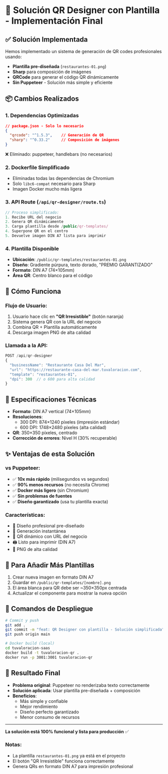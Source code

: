 # 🎨 Solución QR Designer con Plantilla - Implementación Final

## ✅ Solución Implementada

Hemos implementado un sistema de generación de QR codes profesionales usando:
- **Plantilla pre-diseñada** (`restaurantes-01.png`)
- **Sharp** para composición de imágenes
- **QRCode** para generar el código QR dinámicamente
- **Sin Puppeteer** - Solución más simple y eficiente

## 📦 Cambios Realizados

### 1. **Dependencias Optimizadas**
```json
// package.json - Solo lo necesario
{
  "qrcode": "^1.5.3",    // Generación de QR
  "sharp": "^0.33.2"     // Composición de imágenes
}
```
❌ Eliminado: puppeteer, handlebars (no necesarios)

### 2. **Dockerfile Simplificado**
- Eliminadas todas las dependencias de Chromium
- Solo `libc6-compat` necesario para Sharp
- Imagen Docker mucho más ligera

### 3. **API Route** (`/api/qr-designer/route.ts`)
```typescript
// Proceso simplificado:
1. Recibe URL del negocio
2. Genera QR dinámicamente
3. Carga plantilla desde /public/qr-templates/
4. Superpone QR en el centro
5. Devuelve imagen DIN A7 lista para imprimir
```

### 4. **Plantilla Disponible**
- **Ubicación**: `/public/qr-templates/restaurantes-01.png`
- **Diseño**: Gradiente púrpura, texto dorado, "PREMIO GARANTIZADO"
- **Formato**: DIN A7 (74×105mm)
- **Área QR**: Centro blanco para el código

## 🚀 Cómo Funciona

### Flujo de Usuario:
1. Usuario hace clic en **"QR Irresistible"** (botón naranja)
2. Sistema genera QR con la URL del negocio
3. Combina QR + Plantilla automáticamente
4. Descarga imagen PNG de alta calidad

### Llamada a la API:
```javascript
POST /api/qr-designer
{
  "businessName": "Restaurante Casa Del Mar",
  "url": "https://restaurante-casa-del-mar.tuvaloracion.com",
  "template": "restaurantes-01",
  "dpi": 300  // o 600 para alta calidad
}
```

## 📐 Especificaciones Técnicas

- **Formato**: DIN A7 vertical (74×105mm)
- **Resoluciones**:
  - 300 DPI: 874×1240 píxeles (impresión estándar)
  - 600 DPI: 1748×2480 píxeles (alta calidad)
- **QR**: 350×350 píxeles, centrado
- **Corrección de errores**: Nivel H (30% recuperable)

## ✨ Ventajas de esta Solución

### vs Puppeteer:
- ✅ **10x más rápido** (milisegundos vs segundos)
- ✅ **90% menos recursos** (no necesita Chrome)
- ✅ **Docker más ligero** (sin Chromium)
- ✅ **Sin problemas de fuentes**
- ✅ **Diseño garantizado** (usa tu plantilla exacta)

### Características:
- 🎨 Diseño profesional pre-diseñado
- 🚀 Generación instantánea
- 📱 QR dinámico con URL del negocio
- 🖨️ Listo para imprimir (DIN A7)
- 💾 PNG de alta calidad

## 🔧 Para Añadir Más Plantillas

1. Crear nueva imagen en formato DIN A7
2. Guardar en `/public/qr-templates/[nombre].png`
3. El área blanca para QR debe ser ~350×350px centrada
4. Actualizar el componente para mostrar la nueva opción

## 📝 Comandos de Despliegue

```bash
# Commit y push
git add .
git commit -m "feat: QR Designer con plantilla - Solución simplificada"
git push origin main

# Docker build (local)
cd tuvaloracion-saas
docker build -t tuvaloracion-qr .
docker run -p 3001:3001 tuvaloracion-qr
```

## 🎯 Resultado Final

- **Problema original**: Puppeteer no renderizaba texto correctamente
- **Solución aplicada**: Usar plantilla pre-diseñada + composición
- **Beneficios**:
  - Más simple y confiable
  - Mejor rendimiento
  - Diseño perfecto garantizado
  - Menor consumo de recursos

---

**La solución está 100% funcional y lista para producción** ✅

### Notas:
- La plantilla `restaurantes-01.png` ya está en el proyecto
- El botón "QR Irresistible" funciona correctamente
- Genera QRs en formato DIN A7 para impresión profesional
